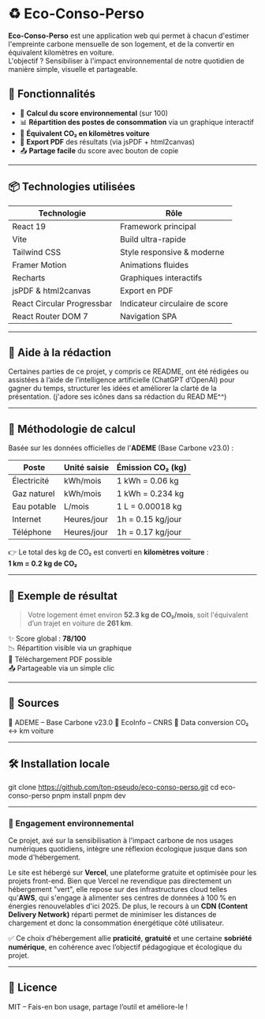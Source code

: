 # ♻️ Eco-Conso-Perso

**Eco-Conso-Perso** est une application web qui permet à chacun d'estimer l'empreinte carbone mensuelle de son logement, et de la convertir en équivalent kilomètres en voiture.  
L'objectif ? Sensibiliser à l'impact environnemental de notre quotidien de manière simple, visuelle et partageable.

## 🚀 Fonctionnalités

- 🧮 **Calcul du score environnemental** (sur 100)
- 📊 **Répartition des postes de consommation** via un graphique interactif
- 🚗 **Équivalent CO₂ en kilomètres voiture**
- 📄 **Export PDF** des résultats (via jsPDF + html2canvas)
- 📤 **Partage facile** du score avec bouton de copie

---

## 📦 Technologies utilisées

| Technologie                | Rôle                           |
|----------------------------|--------------------------------|
| React 19                   | Framework principal            |
| Vite                       | Build ultra-rapide             |
| Tailwind CSS               | Style responsive & moderne     |
| Framer Motion              | Animations fluides             |
| Recharts                   | Graphiques interactifs         |
| jsPDF & html2canvas        | Export en PDF                  |
| React Circular Progressbar | Indicateur circulaire de score |
| React Router DOM 7         | Navigation SPA                 |

---

## 🤖 Aide à la rédaction

Certaines parties de ce projet, y compris ce README, ont été rédigées ou assistées à l’aide de l’intelligence artificielle (ChatGPT d’OpenAI) pour gagner du temps, structurer les idées et améliorer la clarté de la présentation. (j'adore ses icônes dans sa rédaction du READ ME^^)

---

## 🧾 Méthodologie de calcul

Basée sur les données officielles de l'**ADEME** (Base Carbone v23.0) :

| Poste       | Unité saisie     | Émission CO₂ (kg) |
|-------------|------------------|-------------------|
| Électricité | kWh/mois         | 1 kWh = 0.06 kg   |
| Gaz naturel | kWh/mois         | 1 kWh = 0.234 kg  |
| Eau potable | L/mois           | 1 L = 0.00018 kg  |
| Internet    | Heures/jour      | 1h = 0.15 kg/jour |
| Téléphone   | Heures/jour      | 1h = 0.17 kg/jour |

👉 Le total des kg de CO₂ est converti en **kilomètres voiture** :  
**1 km = 0.2 kg de CO₂**

---

## 🎯 Exemple de résultat

> Votre logement émet environ **52.3 kg de CO₂/mois**, soit l'équivalent d’un trajet en voiture de **261 km**.  

✨ Score global : **78/100**  
📉 Répartition visible via un graphique  
📄 Téléchargement PDF possible  
📤 Partageable via un simple clic

---

## 📜 Sources

📄 ADEME – Base Carbone v23.0
📄 EcoInfo – CNRS
📄 Data conversion CO₂ ↔ km voiture

---

## 🛠️ Installation locale


git clone https://github.com/ton-pseudo/eco-conso-perso.git
cd eco-conso-perso
pnpm install
pnpm dev

---

### 🌱 Engagement environnemental

Ce projet, axé sur la sensibilisation à l'impact carbone de nos usages numériques quotidiens, intègre une réflexion écologique jusque dans son mode d'hébergement.

Le site est hébergé sur **Vercel**, une plateforme gratuite et optimisée pour les projets front-end. Bien que Vercel ne revendique pas directement un hébergement "vert", elle repose sur des infrastructures cloud telles qu'**AWS**, qui s'engage à alimenter ses centres de données à 100 % en énergies renouvelables d'ici 2025. De plus, le recours à un **CDN (Content Delivery Network)** réparti permet de minimiser les distances de chargement et donc la consommation énergétique côté utilisateur.

✅ Ce choix d’hébergement allie **praticité**, **gratuité** et une certaine **sobriété numérique**, en cohérence avec l’objectif pédagogique et écologique du projet.

---

## 📃 Licence
MIT – Fais-en bon usage, partage l’outil et améliore-le !